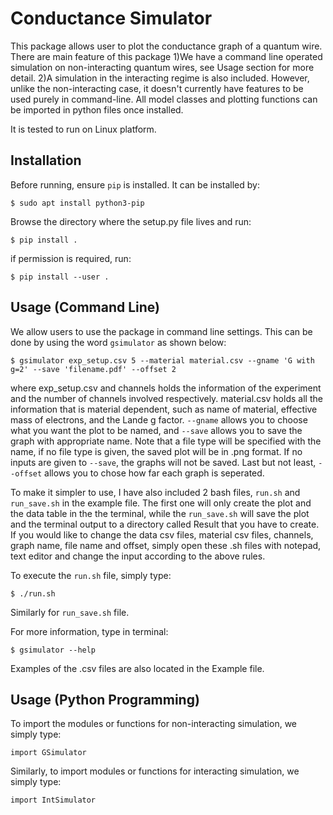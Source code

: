 # Conductance Simulator
This package allows user to plot the conductance graph of a quantum wire. There are main feature of this package 1)We have a command line operated simulation on 
non-interacting quantum wires, see Usage section for more detail. 2)A simulation in the interacting regime is also included. However, unlike the non-interacting case,
it doesn't currently have features to be used purely in command-line. All model classes and plotting functions can be imported in python files once installed.

It is tested to run on Linux platform. 

## Installation

Before running, ensure `pip` is installed. It can be installed by:

```
$ sudo apt install python3-pip
```

Browse the directory where the setup.py file lives and run:

```
$ pip install .
```
if permission is required, run:

```
$ pip install --user .
```

## Usage (Command Line)

We allow users to use the package in command line settings. This can be done by using the word `gsimulator` as shown below:

```
$ gsimulator exp_setup.csv 5 --material material.csv --gname 'G with g=2' --save 'filename.pdf' --offset 2
```
where exp_setup.csv and channels holds the information of the experiment and the number of channels involved respectively. material.csv holds all the information that is material dependent, such as name of material, effective mass of electrons, and the Lande g factor. `--gname` allows you to choose what you want the plot to be named, and `--save` allows you to save the graph with appropriate name. Note that a file type will be specified with the name, if no file type is given, the saved plot will be in .png format. If no inputs are given to `--save`, the graphs will not be saved. Last but not least, `--offset` allows you to chose how far each graph is seperated.

To make it simpler to use, I have also included 2 bash files, `run.sh` and `run_save.sh` in the example file. The first one will only create the plot and the data table in the the terminal, while the `run_save.sh` will save the plot and the terminal output to a directory called Result that you have to create. If you would like to change the data csv files, material csv files, channels, graph name, file name and offset, simply open these .sh files with notepad, text editor and change the input according to the above rules.

To execute the `run.sh` file, simply type:

```
$ ./run.sh
```

Similarly for `run_save.sh` file.

For more information, type in terminal:

```
$ gsimulator --help
```

Examples of the .csv files are also located in the Example file.

## Usage (Python Programming)
To import the modules or functions for non-interacting simulation, we simply type:

```
import GSimulator
```

Similarly, to import modules or functions for interacting simulation, we simply type:

```
import IntSimulator
```

